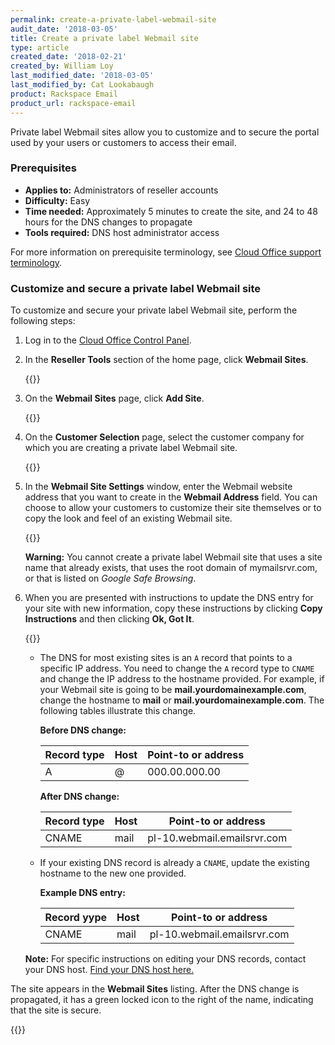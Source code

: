 ```yaml
---
permalink: create-a-private-label-webmail-site
audit_date: '2018-03-05'
title: Create a private label Webmail site
type: article
created_date: '2018-02-21'
created_by: William Loy
last_modified_date: '2018-03-05'
last_modified_by: Cat Lookabaugh
product: Rackspace Email
product_url: rackspace-email
---
```


Private label Webmail sites allow you to customize and to secure the portal used by your users or customers to access their email.

### Prerequisites

- **Applies to:** Administrators of reseller accounts
- **Difficulty:** Easy
- **Time needed:** Approximately 5 minutes to create the site, and 24 to 48 hours for the DNS changes to propagate
- **Tools required:**  DNS host administrator access

For more information on prerequisite terminology, see [Cloud Office support terminology](/support/how-to/cloud-office-support-terminology).

### Customize and secure a private label Webmail site

To customize and secure your private label Webmail site, perform the following steps:

1. Log in to the [Cloud Office Control Panel](https://cp.rackspace.com).

2. In the **Reseller Tools** section of the home page, click **Webmail Sites**.

   {{<image src="webmail_sites.png" alt="" title="">}}

3. On the **Webmail Sites** page, click **Add Site**.

   {{<image src="add_webmail_site1.png" alt="" title="">}}

4. On the **Customer Selection** page, select the customer company for which you are creating a private label Webmail site.

   {{<image src="customer_selection.png" alt="" title="">}}

5. In the **Webmail Site Settings** window, enter the Webmail website address that you want to create in the **Webmail            Address** field. You can choose to allow your customers to customize their site themselves or to copy the look and feel of    an existing Webmail site.

    {{<image src="site_settings.png" alt="" title="">}}

   **Warning:** You cannot create a private label Webmail site that uses a site name that already exists, that uses the root      domain of mymailsrvr.com, or that is listed on *Google Safe Browsing*.

6. When you are presented with instructions to update the DNS entry for your site with new information, copy these                instructions by clicking **Copy Instructions** and then clicking **Ok, Got It**.

   {{<image src="site_being_created.png" alt="" title="">}}

    - The DNS for most existing sites is an ``A`` record that points to a specific IP address. You need to change the ``A`` record type to ``CNAME`` and change the IP address to the hostname provided. For example, if your Webmail site is going to be **mail.yourdomainexample.com**, change the hostname to **mail** or **mail.yourdomainexample.com**. The following tables illustrate this change.

        **Before DNS change:**

        |Record type | Host | Point-to or address |
        |---|---|---|
        |A| @ | 000.00.000.00 |

        **After DNS change:**

        |Record type | Host | Point-to or address |
        |---|---|---|
        |CNAME| mail| pl-10.webmail.emailsrvr.com |

    - If your existing DNS record is already a ``CNAME``, update the existing hostname to the new one provided.

        **Example DNS entry:**

        |Record yype | Host | Point-to or address |
        |---|---|---|
        |CNAME| mail| pl-10.webmail.emailsrvr.com |

    **Note:** For specific instructions on editing your DNS records, contact your DNS host. [Find your DNS host here.](/support/how-to/find-dns-host)

The site appears in the **Webmail Sites** listing. After the DNS change is propagated, it has a green locked icon to the right of the name, indicating that the site is secure.

{{<image src="secure_completed.png" alt="" title="">}}
